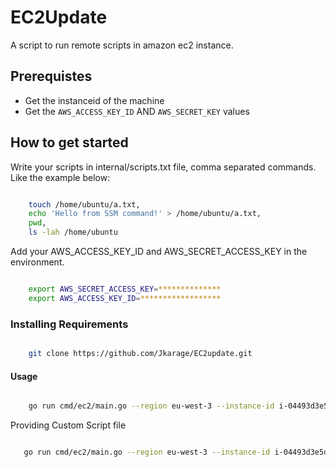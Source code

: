 # EC2Update

A script to run remote scripts in amazon ec2 instance.

## Prerequistes

- Get the instanceid of the machine
- Get the `AWS_ACCESS_KEY_ID` AND `AWS_SECRET_KEY` values 

## How to get started

Write your scripts in internal/scripts.txt file, comma separated commands.
Like the example below:

``` bash

    touch /home/ubuntu/a.txt,
    echo 'Hello from SSM command!' > /home/ubuntu/a.txt,
    pwd,
    ls -lah /home/ubuntu

```

Add your AWS_ACCESS_KEY_ID and AWS_SECRET_ACCESS_KEY in the environment.

```bash

    export AWS_SECRET_ACCESS_KEY=**************
    export AWS_ACCESS_KEY_ID=******************

```

### Installing Requirements

``` bash

    git clone https://github.com/Jkarage/EC2update.git

```

#### Usage

``` bash

    go run cmd/ec2/main.go --region eu-west-3 --instance-id i-04493d3e5d3001e32

```

Providing Custom Script file

``` bash

   go run cmd/ec2/main.go --region eu-west-3 --instance-id i-04493d3e5d3001e32 --script a.txt

```
